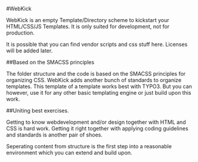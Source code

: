 #WebKick


WebKick is an empty Template/Directory scheme to kickstart your HTML/CSS/JS Templates. It is only suited for development, not for production.

It is possible that you can find vendor scripts and css stuff here. Licenses will be added later.

##Based on the SMACSS principles


The folder structure and the code is based on the SMACSS principles for organizing CSS.
WebKick adds another bunch of standards to organize templates. This template of a template works best with TYPO3. But you can however, use it for any other basic templating engine or just build upon this work.

##Uniting best exercises.

Getting to know webdevelopment and/or design together with HTML and CSS is hard work. Getting it right together with applying coding guidelines and standards is another pair of shoes.

Seperating content from structure is the first step into a reasonable environment which you can extend and build upon. 
